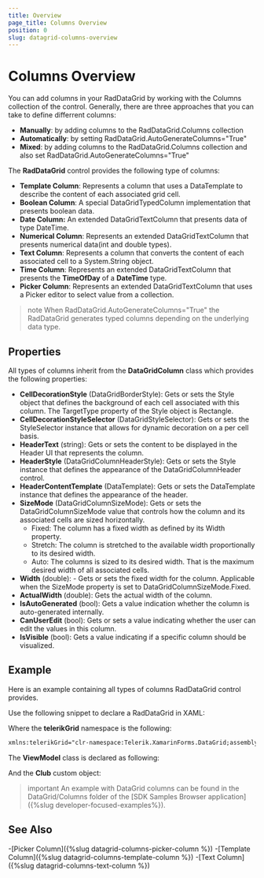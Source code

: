 ```yaml
---
title: Overview
page_title: Columns Overview
position: 0
slug: datagrid-columns-overview
---
```


# Columns Overview #

You can add columns in your RadDataGrid by working with the Columns collection of the control. Generally, there are three approaches that you can take to define differrent columns:

* **Manually**: by adding columns to the RadDataGrid.Columns collection
* **Automatically**: by setting RadDataGrid.AutoGenerateColumns="True"
* **Mixed**: by adding columns to the RadDataGrid.Columns collection and also set RadDataGrid.AutoGenerateColumns="True"

The **RadDataGrid** control provides the following type of columns:

* **Template Column**: Represents a column that uses a DataTemplate to describe the content of each associated grid cell.
* **Boolean Column**: A special DataGridTypedColumn implementation that presents boolean data.
* **Date Column:** An extended DataGridTextColumn that presents data of type DateTime. 
* **Numerical Column**: Represents an extended DataGridTextColumn that presents numerical data(int and double types). 
* **Text Column**: Represents a column that converts the content of each associated cell to a System.String object.
* **Time Column**: Represents an extended DataGridTextColumn that presents the **TimeOfDay** of a **DateTime** type. 
* **Picker Column**: Represents an extended DataGridTextColumn that uses a Picker editor to select value from a collection. 


>note When RadDataGrid.AutoGenerateColumns="True" the RadDataGrid generates typed columns depending on the underlying data type.

## Properties

All types of columns inherit from the **DataGridColumn** class which provides the following properties:

* **CellDecorationStyle** (DataGridBorderStyle): Gets or sets the Style object that defines the background of each cell associated with this column. The TargetType property of the Style object is Rectangle.
* **CellDecorationStyleSelector** (DataGridStyleSelector): Gets or sets the StyleSelector instance that allows for dynamic decoration on a per cell basis.
* **HeaderText** (string): Gets or sets the content to be displayed in the Header UI that represents the column.
* **HeaderStyle** (DataGridColumnHeaderStyle): Gets or sets the Style instance that defines the appearance of the DataGridColumnHeader control.
* **HeaderContentTemplate** (DataTemplate): Gets or sets the DataTemplate instance that defines the appearance of the header.
* **SizeMode** (DataGridColumnSizeMode): Gets or sets the DataGridColumnSizeMode value that controls how the column and its associated cells are sized horizontally.
  * Fixed: The column has a fixed width as defined by its Width property.
  * Stretch: The column is stretched to the available width proportionally to its desired width.
  * Auto: The columns is sized to its desired width. That is the maximum desired width of all associated cells.
* **Width** (double): - Gets or sets the fixed width for the column. Applicable when the SizeMode property is set to DataGridColumnSizeMode.Fixed.
* **ActualWidth** (double): Gets the actual width of the column.
* **IsAutoGenerated** (bool): Gets a value indication whether the column is auto-generated internally.
* **CanUserEdit** (bool): Gets or sets a value indicating whether the user can edit the values in this column.
* **IsVisible** (bool): Gets a value indicating if a specific column should be visualized.

## Example

Here is an example containing all types of columns RadDataGrid control provides.

Use the following snippet to declare a RadDataGrid in XAML: 
<snippet id='datagrid-columns-xaml'/>

Where the **telerikGrid** namespace is the following:

```xml
xmlns:telerikGrid="clr-namespace:Telerik.XamarinForms.DataGrid;assembly=Telerik.XamarinForms.DataGrid"
```

The **ViewModel** class is declared as following:

<snippet id='datagrid-columns-viewmodel'/>
	
And the **Club** custom object:

<snippet id='datagrid-columns-data'/>

>important An example with DataGrid columns can be found in the DataGrid/Columns folder of the [SDK Samples Browser application]({%slug developer-focused-examples%}).

## See Also

-[Picker Column]({%slug datagrid-columns-picker-column %})
-[Template Column]({%slug datagrid-columns-template-column %})
-[Text Column]({%slug datagrid-columns-text-column %})
